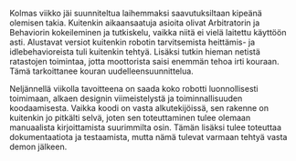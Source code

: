 Kolmas viikko jäi suunniteltua laihemmaksi saavutuksiltaan kipeänä olemisen takia. Kuitenkin aikaansaatuja asioita olivat Arbitratorin ja Behaviorin kokeileminen ja tutkiskelu, vaikka niitä ei vielä laitettu käyttöön asti.  Alustavat versiot kuitenkin robotin tarvitsemista heittämis- ja idlebehavioreista tuli kuitenkin tehtyä. 
Lisäksi tutkin hieman netistä ratastojen toimintaa, jotta moottorista saisi enemmän tehoa irti kouraan. Tämä tarkoittanee kouran uudelleensuunnittelua.

Neljännellä viikolla tavoitteena on saada koko robotti luonnollisesti toimimaan, alkaen designin viimeistelystä ja toiminnallisuuden koodaamisesta. Vaikka koodi on vasta alkutekijöissä, sen rakenne on kuitenkin jo pitkälti selvä, joten sen toteuttaminen tulee olemaan manuaalista kirjoittamista suurimmilta osin. Tämän lisäksi tulee toteuttaa dokumentaatiota ja testaamista, mutta nämä tulevat varmaan tehtyä vasta demon jälkeen.
